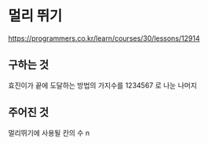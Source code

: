 # 멀리 뛰기
https://programmers.co.kr/learn/courses/30/lessons/12914
## 구하는 것
효진이가 끝에 도달하는 방법의 가지수를 1234567 로 나눈 나머지
## 주어진 것
멀리뛰기에 사용될 칸의 수 n
